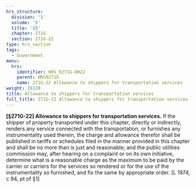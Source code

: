 ```yaml
---
hrs_structure:
  division: '1'
  volume: '5'
  title: '15'
  chapter: 271G
  section: 271G-22
type: hrs_section
tags:
  - Government
menu:
  hrs:
    identifier: HRS_0271G-0022
    parent: HRS0271G
    name: 271G-22 Allowance to shippers for transportation services
weight: 26120
title: Allowance to shippers for transportation services
full_title: 271G-22 Allowance to shippers for transportation services
---
```

**[§271G-22] Allowance to shippers for transportation services.** If the shipper of property transported under this chapter, directly or indirectly, renders any service connected with the transportation, or furnishes any instrumentality used therein, the charge and allowance therefor shall be published in tariffs or schedules filed in the manner provided in this chapter and shall be no more than is just and reasonable; and the public utilities commission may, after hearing on a complaint or on its own initiative, determine what is a reasonable charge as the maximum to be paid by the carrier or carriers for the services so rendered or for the use of the instrumentality so furnished, and fix the same by appropriate order. [L 1974, c 94, pt of §1]